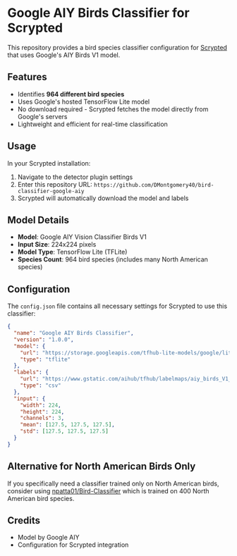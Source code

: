 # Google AIY Birds Classifier for Scrypted

This repository provides a bird species classifier configuration for [Scrypted](https://github.com/koush/scrypted) that uses Google's AIY Birds V1 model.

## Features

- Identifies **964 different bird species**
- Uses Google's hosted TensorFlow Lite model
- No download required - Scrypted fetches the model directly from Google's servers
- Lightweight and efficient for real-time classification

## Usage

In your Scrypted installation:

1. Navigate to the detector plugin settings
2. Enter this repository URL: `https://github.com/DMontgomery40/bird-classifier-google-aiy`
3. Scrypted will automatically download the model and labels

## Model Details

- **Model**: Google AIY Vision Classifier Birds V1
- **Input Size**: 224x224 pixels
- **Model Type**: TensorFlow Lite (TFLite)
- **Species Count**: 964 bird species (includes many North American species)

## Configuration

The `config.json` file contains all necessary settings for Scrypted to use this classifier:

```json
{
  "name": "Google AIY Birds Classifier",
  "version": "1.0.0",
  "model": {
    "url": "https://storage.googleapis.com/tfhub-lite-models/google/lite-model/aiy/vision/classifier/birds_V1/3.tflite",
    "type": "tflite"
  },
  "labels": {
    "url": "https://www.gstatic.com/aihub/tfhub/labelmaps/aiy_birds_V1_labelmap.csv",
    "type": "csv"
  },
  "input": {
    "width": 224,
    "height": 224,
    "channels": 3,
    "mean": [127.5, 127.5, 127.5],
    "std": [127.5, 127.5, 127.5]
  }
}
```

## Alternative for North American Birds Only

If you specifically need a classifier trained only on North American birds, consider using [npatta01/Bird-Classifier](https://github.com/npatta01/Bird-Classifier) which is trained on 400 North American bird species.

## Credits

- Model by Google AIY
- Configuration for Scrypted integration